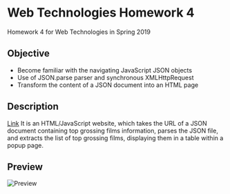# Web Technologies Homework 4
Homework 4 for Web Technologies in Spring 2019
## Objective
* Become familiar with the navigating JavaScript JSON objects
* Use of JSON.parse parser and synchronous XMLHttpRequest
* Transform the content of a JSON document into an HTML page
## Description
[Link](http://www-scf.usc.edu/~zianwang/homework4/homework4.html)
It is an HTML/JavaScript website, which takes the URL of a JSON document containing top grossing films information, parses the JSON file, and extracts the list of top grossing films, displaying them in a table within a popup page.
## Preview
![Preview](preview.gif)
